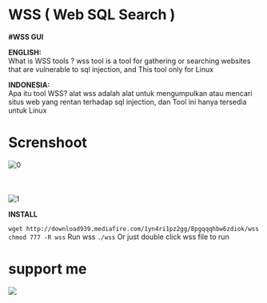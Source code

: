 # WSS ( Web SQL Search )

**#WSS GUI**<br/>

**ENGLISH:**<br/>
What is WSS tools ? wss tool is a tool for gathering or searching websites that are vulnerable to sql injection, and This tool only for Linux<br/>

**INDONESIA:**<br/>
Apa itu tool WSS? alat wss adalah alat untuk mengumpulkan atau mencari situs web yang rentan terhadap sql injection, dan Tool ini hanya tersedia untuk Linux

# Screnshoot

![0](https://github.com/Ranginang67/WSS/blob/master/ex/1.png)
<br/><br/><br/><br/>
![1](https://github.com/Ranginang67/WSS/blob/master/ex/2.png)

**INSTALL**

`wget http://download939.mediafire.com/1yn4ri1pz2gg/8pgqqqhbw6zdiok/wss
chmod 777 -R wss`
Run wss
`./wss`
Or just double click wss file to run


# support me
<a href="https://www.youtube.com/channel/UCNMD5U02GFeWLqmrl_XSPGQ"><img src="https://img.shields.io/badge/subcribe-YouTube-red.svg">
